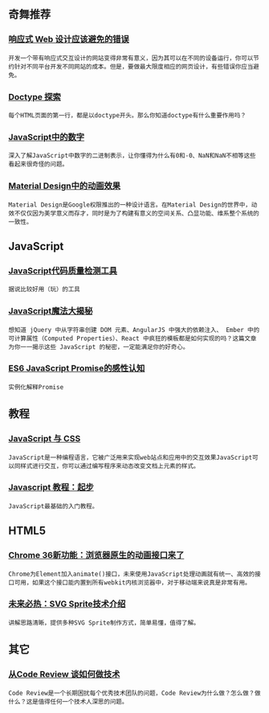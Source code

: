
## 奇舞推荐

### [响应式 Web 设计应该避免的错误](http://www.oschina.net/translate/mistakes-avoid-responsive-web-design)

    开发一个带有响应式交互设计的网站变得非常有意义，因为其可以在不同的设备运行，你可以节约针对不同平台开发不同网站的成本。但是，要做最大限度相应的网页设计，有些错误你应当避免。

### [Doctype 探索](http://www.oschina.net/translate/doctype-explored)

    每个HTML页面的第一行，都是以doctype开头。那么你知道doctype有什么重要作用吗？

### [JavaScript中的数字](http://jser.it/blog/2014/07/07/numbers-in-javascript/)

    深入了解JavaScript中数字的二进制表示，让你懂得为什么有0和-0、NaN和NaN不相等这些看起来很奇怪的问题。

### [Material Design中的动画效果](http://www.ui.cn/project.php?id=18846)

    Material Design是Google权限推出的一种设计语言。在Material Design的世界中，动效不仅仅因为美学意义而存才，同时是为了构建有意义的空间关系、凸显功能、维系整个系统的一致性。

## JavaScript

### [JavaScript代码质量检测工具](http://perfectionkills.com/jscritic/)

    据说比较好用（玩）的工具

### [JavaScript魔法大揭秘](http://www.sitepoint.com/revealing-magic-javascript/)

    想知道 jQuery 中从字符串创建 DOM 元素、AngularJS 中强大的依赖注入、 Ember 中的可计算属性（Computed Properties）、React 中疯狂的模板都是如何实现的吗？这篇文章为你一一揭示这些 JavaScript 的秘密，一定能满足你的好奇心。

### [ES6 JavaScript Promise的感性认知](http://www.zhangxinxu.com/wordpress/2014/02/es6-javascript-promise-%E6%84%9F%E6%80%A7%E8%AE%A4%E7%9F%A5/)

    实例化解释Promise

## 教程

### [JavaScript 与 CSS](https://developer.mozilla.org/zh-CN/docs/Web/Guide/CSS/Getting_started/JavaScript)

    JavaScript是一种编程语言，它被广泛用来实现web站点和应用中的交互效果JavaScript可以同样式进行交互，你可以通过编写程序来动态改变文档上元素的样式。

### [Javascript 教程：起步](https://developer.mozilla.org/zh-CN/docs/Web/JavaScript/Getting_Started)

    JavaScript最基础的入门教程。

## HTML5

### [Chrome 36新功能：浏览器原生的动画接口来了](http://updates.html5rocks.com/2014/05/Web-Animations---element-animate-is-now-in-Chrome-36)

    Chrome为Element加入animate()接口，未来使用JavaScript处理动画就有统一、高效的接口可用，如果这个接口能内置到所有webkit内核浏览器中，对于移动端来说真是非常有用。

### [未来必热：SVG Sprite技术介绍](http://www.zhangxinxu.com/wordpress/2014/07/introduce-svg-sprite-technology/)

    讲解思路清晰，提供多种SVG Sprite制作方式，简单易懂，值得了解。

## 其它

### [从Code Review 谈如何做技术](http://coolshell.cn/articles/11432.html)

    Code Review是一个长期困扰每个优秀技术团队的问题，Code Review为什么做？怎么做？做什么？这是值得任何一个技术人深思的问题。
